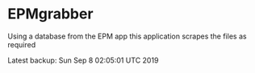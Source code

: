 # EPMgrabber
Using a database from the EPM app this application scrapes the files as required


Latest backup: Sun Sep 8 02:05:01 UTC 2019
